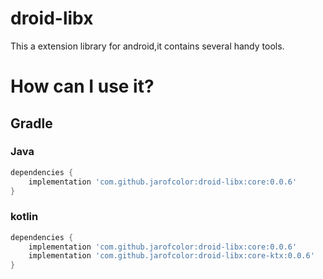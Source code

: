 # droid-libx

This a extension library for android,it contains several handy tools.

# How can I use it?

## Gradle

### Java

``` gradle
dependencies {
    implementation 'com.github.jarofcolor:droid-libx:core:0.0.6'
}
```

### kotlin

``` gradle
dependencies {
    implementation 'com.github.jarofcolor:droid-libx:core:0.0.6'
    implementation 'com.github.jarofcolor:droid-libx:core-ktx:0.0.6'
}
```